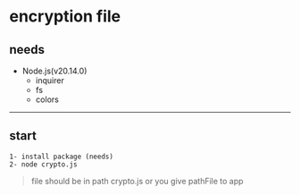 # encryption file

## needs
- Node.js(v20.14.0)
  - inquirer
  - fs 
  - colors

---

## start

```
1- install package (needs)
2- node crypto.js
```

> file should be in path crypto.js or you give pathFile to app

